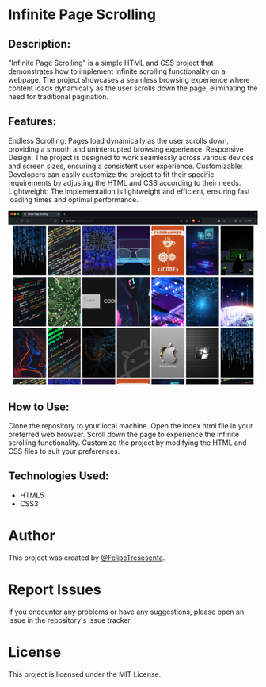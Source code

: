 # Infinite Page Scrolling

## Description:

"Infinite Page Scrolling" is a simple HTML and CSS project that demonstrates how to implement infinite scrolling functionality on a webpage. The project showcases a seamless browsing experience where content loads dynamically as the user scrolls down the page, eliminating the need for traditional pagination.

## Features:

Endless Scrolling: Pages load dynamically as the user scrolls down, providing a smooth and uninterrupted browsing experience.
Responsive Design: The project is designed to work seamlessly across various devices and screen sizes, ensuring a consistent user experience.
Customizable: Developers can easily customize the project to fit their specific requirements by adjusting the HTML and CSS according to their needs.
Lightweight: The implementation is lightweight and efficient, ensuring fast loading times and optimal performance.

![Example](https://raw.githubusercontent.com/FelipeLopez360/Infinite-Page-Scrolling/master/Example/example.png)

## How to Use:

Clone the repository to your local machine.
Open the index.html file in your preferred web browser.
Scroll down the page to experience the infinite scrolling functionality.
Customize the project by modifying the HTML and CSS files to suit your preferences.

## Technologies Used:
* HTML5
* CSS3

# Author

This project was created by [@FelipeTresesenta](https://github.com/FelipeLopez360).

# Report Issues
If you encounter any problems or have any suggestions, please open an issue in the repository's issue tracker.

# License
This project is licensed under the MIT License.
